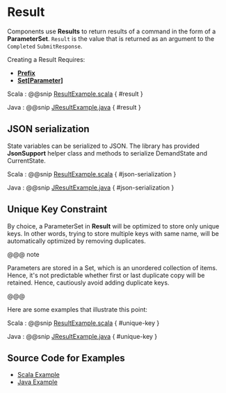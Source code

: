 # Result

Components use **Results** to return results of a command in the form of a **ParameterSet**. `Result` is the value that is returned
as an argument to the `Completed` `SubmitResponse`. 

Creating a Result Requires:

 * **[Prefix](commands.html#Prefix)**
 * **[Set[Parameter]](keys-parameters.html)**

Scala
:   @@snip [ResultExample.scala](../../../../examples/src/test/scala/example/params/ResultExample.scala) { #result }

Java
:   @@snip [JResultExample.java](../../../../examples/src/test/java/example/params/JResultExample.java) { #result }

## JSON serialization
State variables can be serialized to JSON. The library has provided **JsonSupport** helper class and methods to serialize DemandState and CurrentState.

Scala
:   @@snip [ResultExample.scala](../../../../examples/src/test/scala/example/params/ResultExample.scala) { #json-serialization }

Java
:   @@snip [JResultExample.java](../../../../examples/src/test/java/example/params/JResultExample.java) { #json-serialization }

## Unique Key Constraint

By choice, a ParameterSet in **Result** will be optimized to store only unique keys. In other words, trying to store multiple keys with same name, will be automatically optimized by removing duplicates.

@@@ note

Parameters are stored in a Set, which is an unordered collection of items. Hence, it's not predictable whether first or last duplicate copy will be retained. Hence, cautiously avoid adding duplicate keys.

@@@    

Here are some examples that illustrate this point:

Scala
:   @@snip [ResultExample.scala](../../../../examples/src/test/scala/example/params/ResultExample.scala) { #unique-key }

Java
:   @@snip [JResultExample.java](../../../../examples/src/test/java/example/params/JResultExample.java) { #unique-key }

## Source Code for Examples

* [Scala Example]($github.base_url$/examples/src/test/scala/example/params/ResultExample.scala)
* [Java Example]($github.base_url$/examples/src/test/java/example/params/JResultExample.java)